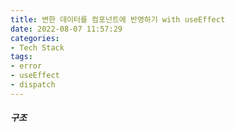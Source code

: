 ```yaml
---
title: 변한 데이터를 컴포넌트에 반영하기 with useEffect
date: 2022-08-07 11:57:29
categories:
- Tech Stack
tags:
- error
- useEffect
- dispatch
---
```


##### 구조

